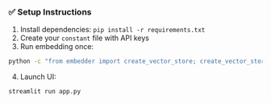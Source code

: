 ### ✅ Setup Instructions
1. Install dependencies: `pip install -r requirements.txt`
2. Create your `constant` file with API keys
3. Run embedding once:
```bash
python -c "from embedder import create_vector_store; create_vector_store('your.pdf')"
```
4. Launch UI:
```bash
streamlit run app.py
